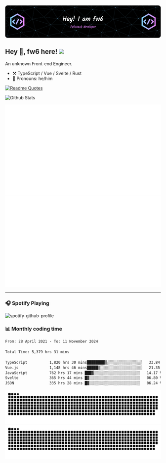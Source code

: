 ![Header](github-header-image.png)

## Hey 👋, fw6 here! <img src="https://github.githubassets.com/images/mona-whisper.gif" height="24" />


An unknown Front-end Engineer.

-   :hammer_and_pick: TypeScript / Vue / Svelte / Rust
-   :man: Pronouns: he/him


[![Readme Quotes](https://quotes-github-readme.vercel.app/api?type=horizontal&theme=algolia)](https://github.com/piyushsuthar/github-readme-quotes)



![Github Stats](https://github-readme-stats.vercel.app/api?username=fw6&bg_color=30,e96443,904e95&title_color=fff&text_color=fff)

![](https://raw.githubusercontent.com/fw6/github-stats-transparent/output/generated/overview.svg)
![](https://raw.githubusercontent.com/fw6/github-stats-transparent/output/generated/languages.svg)


---

### 🎧 Spotify Playing

<!-- ![spotify-github-profile](/img/default.svg) -->

![spotify-github-profile](https://spotify-github-profile.vercel.app/api/view.svg?uid=r6wn4hdvypv0lkzyrj0e0pjct&cover_image=true&theme=default&show_offline=true&background_color=9a10ad&interchange=true&bar_color_cover=true)



### :bar_chart: Monthly coding time 

<!--START_SECTION:waka-->

```txt
From: 28 April 2021 - To: 11 November 2024

Total Time: 5,379 hrs 31 mins

TypeScript          1,820 hrs 30 mins████████▒░░░░░░░░░░░░░░░░   33.84 %
Vue.js              1,148 hrs 46 mins█████▒░░░░░░░░░░░░░░░░░░░   21.35 %
JavaScript          762 hrs 17 mins ███▓░░░░░░░░░░░░░░░░░░░░░   14.17 %
Svelte              365 hrs 44 mins █▓░░░░░░░░░░░░░░░░░░░░░░░   06.80 %
JSON                335 hrs 28 mins █▓░░░░░░░░░░░░░░░░░░░░░░░   06.24 %
```

<!--END_SECTION:waka-->




![github contribution grid snake animation](https://raw.githubusercontent.com/platane/platane/output/github-contribution-grid-snake-dark.svg#gh-dark-mode-only)![github contribution grid snake animation](https://raw.githubusercontent.com/platane/platane/output/github-contribution-grid-snake.svg#gh-light-mode-only)

